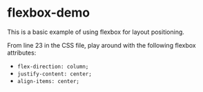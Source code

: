 # flexbox-demo
This is a basic example of using flexbox for layout positioning.

From line 23 in the CSS file, play around with the following flexbox attributes:
- `flex-direction: column;`
- `justify-content: center;`
- `align-items: center;`
